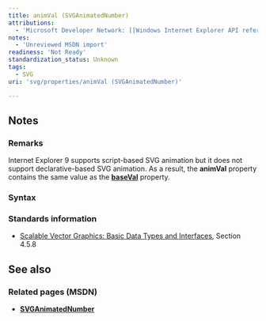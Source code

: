 ```yaml
---
title: animVal (SVGAnimatedNumber)
attributions:
  - 'Microsoft Developer Network: [[Windows Internet Explorer API reference](http://msdn.microsoft.com/en-us/library/ie/hh828809%28v=vs.85%29.aspx) Article]'
notes:
  - 'Unreviewed MSDN import'
readiness: 'Not Ready'
standardization_status: Unknown
tags:
  - SVG
uri: 'svg/properties/animVal (SVGAnimatedNumber)'

---
```

## Notes

### Remarks

Internet Explorer 9 supports script-based SVG animation but it does not support declarative-based SVG animation. As a result, the **animVal** property contains the same value as the [**baseVal**](/svg/properties/baseVal_(SVGAnimatedNumber)) property.

### Syntax

### Standards information

-   [Scalable Vector Graphics: Basic Data Types and Interfaces](http://go.microsoft.com/fwlink/p/?linkid=204732), Section 4.5.8

## See also

### Related pages (MSDN)

-   [**SVGAnimatedNumber**](/svg/objects/SVGAnimatedNumber)
